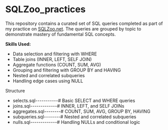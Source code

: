# SQLZoo_practices
This repository contains a curated set of SQL queries completed as part of my practice on [SQLZoo.net](https://sqlzoo.net/). The queries are grouped by topic to demonstrate mastery of fundamental SQL concepts.

**Skills Used:**
- Data selection and filtering with WHERE
- Table joins (INNER, LEFT, SELF JOIN)
- Aggregate functions (COUNT, SUM, AVG)
- Grouping and filtering with GROUP BY and HAVING
- Nested and correlated subqueries
- Handling edge cases using NULL

Structure
- selects.sql-----------# Basic SELECT and WHERE queries
- joins.sql-------------# INNER, LEFT, and SELF JOINs
- aggregates.sql--------# COUNT, SUM, AVG, GROUP BY, HAVING
- subqueries.sql--------# Nested and correlated subqueries
- nulls.sql-------------# Handling NULLs and conditional logic

